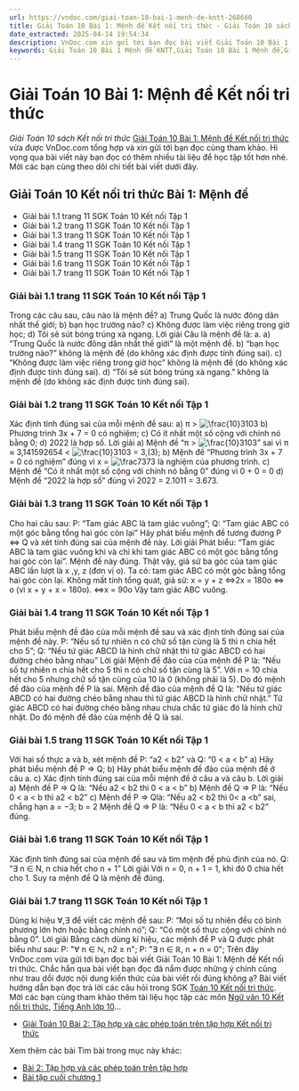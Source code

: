 ```yaml
---
url: https://vndoc.com/giai-toan-10-bai-1-menh-de-kntt-268660
title: Giải Toán 10 Bài 1: Mệnh đề Kết nối tri thức - Giải Toán 10 sách Kết nối tri thức - VnDoc.com
date_extracted: 2025-04-14 19:54:34
description: VnDoc.com xin gửi tới bạn đọc bài viết Giải Toán 10 Bài 1: Mệnh đề Kết nối tri thức để bạn đọc cùng tham khảo và có thêm tài liệu giải bài tập Toán 10 Kết nối tri thức nhé. Mời các bạn cùng tham khảo chi tiết.
keywords: Giải Toán 10 Bài 1 Mệnh đề KNTT,Giải Toán 10 Bài 1 Mệnh đề,Giải Toán 10 Bài 1,Mệnh đề,toán 10,toán lớp 10,toán 10 Kết nối tri thức,giải toán 10 Kết nối tri thức,toán 10 kết nối,toán 10 kết nối tập 1,toán 10 kết nối tri thức tập 1,toán 10 KNTT
---
```


# Giải Toán 10 Bài 1: Mệnh đề Kết nối tri thức
 _Giải Toán 10 sách Kết nối tri thức_
[Giải Toán 10 Bài 1: Mệnh đề Kết nối tri thức](<https://vndoc.com/giai-toan-10-bai-1-menh-de-kntt-268660>) vừa được VnDoc.com tổng hợp và xin gửi tới bạn đọc cùng tham khảo. Hi vọng qua bài viết này bạn đọc có thêm nhiều tài liệu để học tập tốt hơn nhé. Mời các bạn cùng theo dõi chi tiết bài viết dưới đây.
## Giải Toán 10 Kết nối tri thức Bài 1: Mệnh đề
  * Giải bài 1.1 trang 11 SGK Toán 10 Kết nối Tập 1
  * Giải bài 1.2 trang 11 SGK Toán 10 Kết nối Tập 1
  * Giải bài 1.3 trang 11 SGK Toán 10 Kết nối Tập 1
  * Giải bài 1.4 trang 11 SGK Toán 10 Kết nối Tập 1
  * Giải bài 1.5 trang 11 SGK Toán 10 Kết nối Tập 1
  * Giải bài 1.6 trang 11 SGK Toán 10 Kết nối Tập 1
  * Giải bài 1.7 trang 11 SGK Toán 10 Kết nối Tập 1

### Giải bài 1.1 trang 11 SGK Toán 10 Kết nối Tập 1
Trong các câu sau, câu nào là mệnh đề?
a\) Trung Quốc là nước đông dân nhất thế giới;
b\) bạn học trường nào?
c\) Không được làm việc riêng trong giờ học;
d\) Tôi sẽ sút bóng trúng xà ngang.
Lời giải
Câu là mệnh đề là: a.
a\) “Trung Quốc là nước đông dân nhất thế giới” là một mệnh đề.
b\) “bạn học trường nào?” không là mệnh đề \(do không xác định được tính đúng sai\).
c\) “Không được làm việc riêng trong giờ học” không là mệnh đề \(do không xác định được tính đúng sai\).
d\) “Tôi sẽ sút bóng trúng xà ngang.” không là mệnh đề \(do không xác định được tính đúng sai\).
### Giải bài 1.2 trang 11 SGK Toán 10 Kết nối Tập 1
Xác định tính đúng sai của mỗi mệnh đề sau:
a\) π > ![\\frac{10}3](https://i.vdoc.vn/data/image/blank.png)103
b\) Phương trình 3x + 7 = 0 có nghiệm;
c\) Có ít nhất một số cộng với chính nó bằng 0;
d\) 2022 là hợp số.
Lời giải
a\) Mệnh đề “π > ![\\frac{10}3](https://i.vdoc.vn/data/image/blank.png)103” sai vì π ≈ 3,141592654 < ![\\frac{10}3](https://i.vdoc.vn/data/image/blank.png)103 = 3,\(3\);
b\) Mệnh đề “Phương trình 3x + 7 = 0 có nghiệm” đúng vì x = ![\\frac73](https://i.vdoc.vn/data/image/blank.png)73 là nghiệm của phương trình.
c\) Mệnh đề “Có ít nhất một số cộng với chính nó bằng 0” đúng vì 0 + 0 = 0
d\) Mệnh đề “2022 là hợp số” đúng vì 2022 = 2.1011 = 3.673.
### Giải bài 1.3 trang 11 SGK Toán 10 Kết nối Tập 1
Cho hai câu sau:
P: “Tam giác ABC là tam giác vuông”;
Q: “Tam giác ABC có một góc bằng tổng hai góc còn lại”
Hãy phát biểu mệnh đề tương đương P ⇔ Q và xét tính đúng sai của mệnh đề này.
Lời giải
Phát biểu: “Tam giác ABC là tam giác vuông khi và chỉ khi tam giác ABC có một góc bằng tổng hai góc còn lại”.
Mệnh đề này đúng.
Thật vậy, giả sử ba góc của tam giác ABC lần lượt là x ,y, z \(đơn vị o\).
Ta có: tam giác ABC có một góc bằng tổng hai góc còn lại.
Không mất tính tổng quát, giả sử: x = y + z
⇔2x = 180o ⇔ o \(vì x + y + x = 180o\).
⇔x = 90o
Vậy tam giác ABC vuông.
### Giải bài 1.4 trang 11 SGK Toán 10 Kết nối Tập 1
Phát biểu mệnh đề đảo của mỗi mệnh đề sau và xác định tính đúng sai của mệnh đề này.
P: “Nếu số tự nhiên n có chữ số tận cùng là 5 thì n chia hết cho 5”;
Q: “Nếu tứ giác ABCD là hình chữ nhật thì tứ giác ABCD có hai đường chéo bằng nhau”
Lời giải
Mệnh đề đảo của của mệnh đề P là: “Nếu số tự nhiên n chia hết cho 5 thì n có chữ số tận cùng là 5”.
Với n = 10 chia hết cho 5 nhưng chữ số tận cùng của 10 là 0 \(không phải là 5\). Do đó mệnh đề đảo của mệnh đề P là sai.
Mệnh đề đảo của mệnh đề Q là: “Nếu tứ giác ABCD có hai đường chéo bằng nhau thì tứ giác ABCD là hình chữ nhật.”
Tứ giác ABCD có hai đường chéo bằng nhau chưa chắc tứ giác đó là hình chữ nhật. Do đó mệnh đề đảo của mệnh đề Q là sai.
### Giải bài 1.5 trang 11 SGK Toán 10 Kết nối Tập 1
Với hai số thực a và b, xét mệnh đề P: “a2 < b2” và Q: “0 < a < b”
a\) Hãy phát biểu mệnh đề P ⇒ Q;
b\) Hãy phát biểu mệnh đề đảo của mệnh đề ở câu a.
c\) Xác định tính đúng sai của mỗi mệnh đề ở câu a và câu b.
Lời giải
a\) Mệnh đề P ⇒ Q là: “Nếu a2 < b2 thì 0 < a < b”
b\) Mệnh đề Q ⇒ P là: “Nếu 0 < a < b thì a2 < b2”
c\) Mệnh đề P ⇒ Qlà: “Nếu a2 < b2 thì 0< a <b” sai, chẳng hạn a = −3; b = 2
Mệnh đề Q ⇒ P là: “Nếu 0 < a < b thì a2 < b2” đúng.
### Giải bài 1.6 trang 11 SGK Toán 10 Kết nối Tập 1
Xác định tính đúng sai của mệnh đề sau và tìm mệnh đề phủ định của nó.
Q: “∃ n ∈ N, n chia hết cho n + 1”
Lời giải
Với n = 0, n + 1 = 1, khi đó 0 chia hết cho 1.
Suy ra mệnh đề Q là mệnh đề đúng.
### Giải bài 1.7 trang 11 SGK Toán 10 Kết nối Tập 1
Dùng kí hiệu ∀,∃ để viết các mệnh đề sau:
P: “Mọi số tự nhiên đều có bình phương lớn hơn hoặc bằng chính nó”;
Q: “Có một số thực cộng với chính nó bằng 0”.
Lời giải
Bằng cách dùng kí hiệu, các mệnh để P và Q được phát biểu như sau:
P: "∀ n ∈ ℕ, n2 ≥ n";
P: "∃ n ∈ ℝ, n + n = 0";
Trên đây VnDoc.com vừa gửi tới bạn đọc bài viết Giải Toán 10 Bài 1: Mệnh đề Kết nối tri thức. Chắc hẳn qua bài viết bạn đọc đã nắm được những ý chính cũng như trau dồi được nội dung kiến thức của bài viết rồi đúng không ạ? Bài viết hướng dẫn bạn đọc trả lời các câu hỏi trong SGK [Toán 10 Kết nối tri thức](<https://vndoc.com/toan-10-ket-noi-tri-thuc-tap1>). Mời các bạn cùng tham khảo thêm tài liệu học tập các môn [Ngữ văn 10 Kết nối tri thức](<https://vndoc.com/ngu-van-10-ket-noi-tri-thuc-tap1>), [Tiếng Anh lớp 10](<https://vndoc.com/tieng-anh-10i-learn-smart-world>)...
  * [Giải Toán 10 Bài 2: Tập hợp và các phép toán trên tập hợp Kết nối tri thức](<https://vndoc.com/giai-toan-10-bai-2-tap-hop-va-cac-phep-toan-tren-tap-hop-kntt-271442>)

Xem thêm các bài Tìm bài trong mục này khác:
  * [Bài 2: Tập hợp và các phép toán trên tập hợp](</giai-toan-10-bai-2-tap-hop-va-cac-phep-toan-tren-tap-hop-kntt-271442>)
  * [Bài tập cuối chương 1](</bai-tap-cuoi-chuong-1-kntt-272381>)

